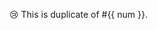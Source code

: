 <!-- template for template bot -->
<!-- usage: /template duplicate --num 10 -->

😢 This is duplicate of #{{ num }}.
